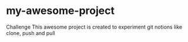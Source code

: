 # my-awesome-project
Challenge
This awesome project is created to experiment git notions like clone, push and pull
